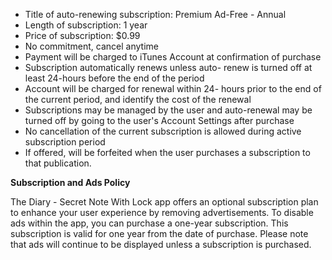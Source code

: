 - Title of auto-renewing subscription: Premium Ad-Free - Annual
- Length of subscription: 1 year
- Price of subscription: $0.99
- No commitment, cancel anytime
- Payment will be charged to iTunes Account at confirmation of purchase
- Subscription automatically renews unless auto- renew is turned off at least 24-hours before the end of the period
- Account will be charged for renewal within 24- hours prior to the end of the current period, and identify the cost of the renewal
- Subscriptions may be managed by the user and auto-renewal may be turned off by going to the user's Account Settings after purchase
- No cancellation of the current subscription is allowed during active subscription period
- If offered, will be forfeited when the user purchases a subscription to that publication.

**Subscription and Ads Policy**

The Diary - Secret Note With Lock app offers an optional subscription plan to enhance your user experience by removing advertisements. 
To disable ads within the app, you can purchase a one-year subscription. This subscription is valid for one year from the date of purchase. 
Please note that ads will continue to be displayed unless a subscription is purchased.
